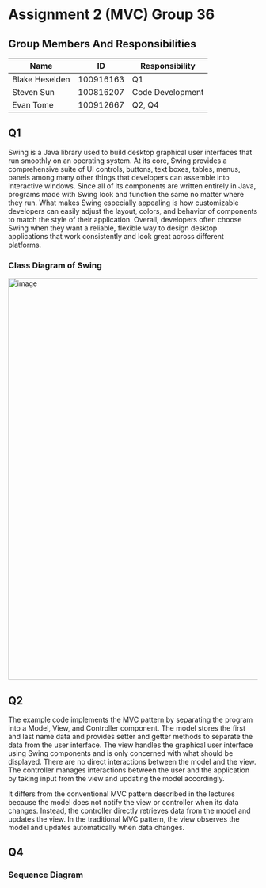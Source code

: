 # Assignment 2 (MVC) Group 36

## Group Members And Responsibilities 
| Name           | ID        | Responsibility   |
|----------------|-----------|------------------|
| Blake Heselden | 100916163 | Q1               |
| Steven Sun     | 100816207 | Code Development |
| Evan Tome      | 100912667 | Q2, Q4           |

## Q1
Swing is a Java library used to build desktop graphical user interfaces that run smoothly on an operating system. At its core, Swing provides a comprehensive suite of UI controls, buttons, text boxes, tables, menus, panels among many other things that developers can assemble into interactive windows. Since all of its components are written entirely in Java, programs made with Swing look and function the same no matter where they run. What makes Swing especially appealing is how customizable developers can easily adjust the layout, colors, and behavior of components to match the style of their application. Overall, developers often choose Swing when they want a reliable, flexible way to design desktop applications that work consistently and look great across different platforms.

### Class Diagram of Swing
<img width="676" height="812" alt="image" src="https://github.com/user-attachments/assets/1bd98f0a-0cd0-4326-90d8-6cabfaac67b3" />

## Q2
The example code implements the MVC pattern by separating the program into a Model, View, and Controller component. The 
model stores the first and last name data and provides setter and getter methods to separate the data from the user 
interface. The view handles the graphical user interface using Swing components and is only concerned with what should 
be displayed. There are no direct interactions between the model and the view. The controller manages interactions 
between the user and the application by taking input from the view and updating the model accordingly.

It differs from the conventional MVC pattern described in the lectures because the model does not notify the view or 
controller when its data changes. Instead, the controller directly retrieves data from the model and updates the view. 
In the traditional MVC pattern, the view observes the model and updates automatically when data changes.

## Q4

### Sequence Diagram

